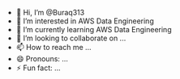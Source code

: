 - 👋 Hi, I’m @Buraq313
- 👀 I’m interested in AWS Data Engineering
- 🌱 I’m currently learning AWS Data Engineering 
- 💞️ I’m looking to collaborate on ...
- 📫 How to reach me ...
- 😄 Pronouns: ...
- ⚡ Fun fact: ...

<!---
Buraq313/Buraq313 is a ✨ special ✨ repository because its `README.md` (this file) appears on your GitHub profile.
You can click the Preview link to take a look at your changes.
--->
